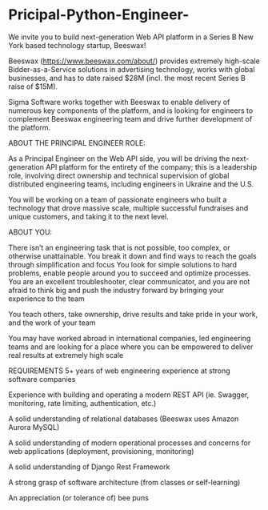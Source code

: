 # Pricipal-Python-Engineer-

We invite you to build next-generation Web API platform in a Series B New York based technology startup, Beeswax!

Beeswax (https://www.beeswax.com/about/) provides extremely high-scale Bidder-as-a-Service solutions in advertising technology, works with global businesses, and has to date raised $28M (incl. the most recent Series B raise of $15M).

Sigma Software works together with Beeswax to enable delivery of numerous key components of the platform, and is looking for engineers to complement Beeswax engineering team and drive further development of the platform.

ABOUT THE PRINCIPAL ENGINEER ROLE:

As a Principal Engineer on the Web API side, you will be driving the next-generation API platform for the entirety of the company; this is a leadership role, involving direct ownership and technical supervision of global distributed engineering teams, including engineers in Ukraine and the U.S.

You will be working on a team of passionate engineers who built a technology that drove massive scale, multiple successful fundraises and unique customers, and taking it to the next level.

ABOUT YOU:

There isn’t an engineering task that is not possible, too complex, or otherwise unattainable. You break it down and find ways to reach the goals through simplification and focus
You look for simple solutions to hard problems, enable people around you to succeed and optimize processes. You are an excellent troubleshooter, clear communicator, and you are not afraid to think big and push the industry forward by bringing your experience to the team

You teach others, take ownership, drive results and take pride in your work, and the work of your team

You may have worked abroad in international companies, led engineering teams and are looking for a place where you can be empowered to deliver real results at extremely high scale

REQUIREMENTS
5+ years of web engineering experience at strong software companies

Experience with building and operating a modern REST API (ie. Swagger, monitoring, rate limiting, authentication, etc.)

A solid understanding of relational databases (Beeswax uses Amazon Aurora MySQL)

A solid understanding of modern operational processes and concerns for web applications (deployment, provisioning, monitoring)

A solid understanding of Django Rest Framework

A strong grasp of software architecture (from classes or self-learning)

An appreciation (or tolerance of) bee puns
